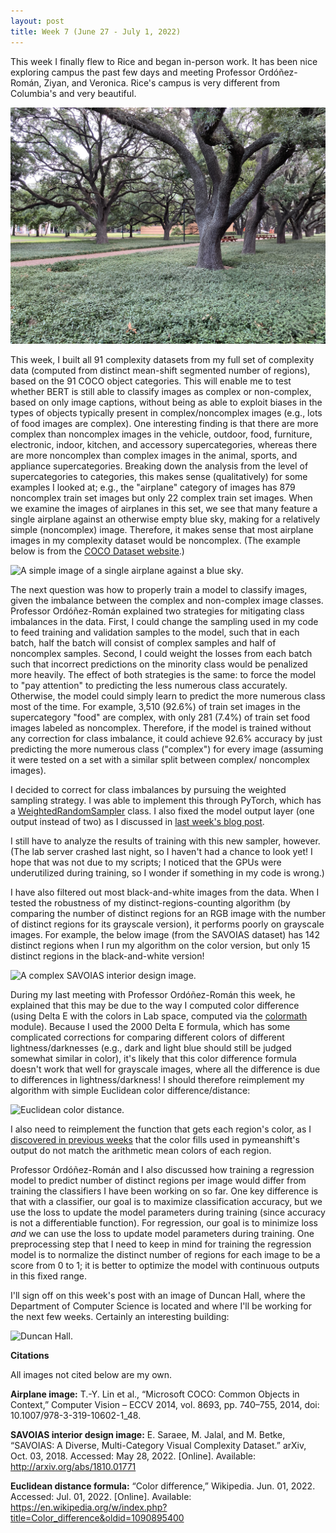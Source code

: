 ```yaml
---
layout: post
title: Week 7 (June 27 - July 1, 2022)
---
```


This week I finally flew to Rice and began in-person work. It has been nice
exploring campus the past few days and meeting Professor Ordóñez-Román, Ziyan,
and Veronica. Rice's campus is very different from Columbia's and very
beautiful.

![There are lots of trees everywhere.](/images/rice-campus.jpg)

This week, I built all 91 complexity datasets from my full set of complexity
data (computed from distinct mean-shift segmented number of regions), based on the 91 COCO object
categories. This will enable me to test whether BERT is still able to classify images
as complex or non-complex, based on only image captions, without being as able
to exploit biases in the types of objects typically present in complex/noncomplex
images (e.g., lots of food images are complex). One interesting finding is that
there are more complex than noncomplex images in the vehicle, outdoor, food, furniture,
electronic, indoor, kitchen, and 
accessory supercategories, whereas there are more noncomplex than complex images
in the animal, sports, and appliance supercategories. Breaking down the analysis from
the level of supercategories to categories, this makes sense (qualitatively) for 
some examples I looked at; e.g., the "airplane" category of images has 879 noncomplex
train set images but only 22 complex train set images. When we examine the images of
airplanes in this set, we see that many feature a single airplane against an otherwise
empty blue sky, making for a relatively simple (noncomplex) image. Therefore, it
makes sense that most airplane images in my complexity dataset would be noncomplex.
(The example below is from the [COCO Dataset website](https://cocodataset.org/#home).)

![A simple image of a single airplane against a blue sky.](https://images.cocodataset.org/val2017/000000545407.jpg)

The next question was how to properly train a model to classify images, given the
imbalance between the complex and non-complex image classes. Professor Ordóñez-Román
explained two strategies for mitigating class imbalances in the data. First, I could
change the sampling used in my code to feed training and validation samples to the model,
such that in each batch, half the batch will consist of complex samples and half of
noncomplex samples. Second, I could weight the losses from each batch such that
incorrect predictions on the minority class would be penalized more heavily. The effect
of both strategies is the same: to force the model to "pay attention" to predicting the less
numerous class accurately. Otherwise, the model could simply learn to predict the more
numerous class most of the time. For example, 3,510 (92.6%) of train set images in the supercategory
"food" are complex, with only 281 (7.4%) of train set food images labeled as noncomplex.
Therefore, if the model is trained without any correction for class imbalance, it
could achieve 92.6% accuracy by just predicting the more numerous class ("complex")
for every image (assuming it were tested on a set with a similar split between complex/
noncomplex images).

I decided to correct for class imbalances by pursuing the weighted sampling strategy.
I was able to implement this through PyTorch, which has a 
[WeightedRandomSampler](https://pytorch.org/docs/stable/data.html#torch.utils.data.WeightedRandomSampler)
 class. I also fixed the model output layer (one output instead of two) as I discussed
in [last week's blog post](https://emlinking.github.io/week6/).

I still have to analyze the results of training with this new sampler, however. (The lab server
crashed last night, so I haven't had a chance to look yet! I hope that was not due to 
my scripts; I noticed that the GPUs were underutilized during training, 
so I wonder if something in my code is wrong.) 

I have also filtered out most black-and-white images from the data. 
When I tested the robustness of my distinct-regions-counting algorithm (by 
comparing the number of distinct regions for an RGB image
with the number of distinct regions for its grayscale version), it 
performs poorly on grayscale images. For example, the below image
(from the SAVOIAS dataset) has 142 distinct regions when I run my
algorithm on the color version,
but only 15 distinct regions in the black-and-white version!

![A complex SAVOIAS interior design image.](https://raw.githubusercontent.com/emlinking/Savoias-Dataset/master/Images/Interior%20Design/48.jpg)

During my last meeting with Professor Ordóñez-Román this week, he explained that this may
be due to the way I computed color difference (using Delta E with the colors
in Lab space, computed via the [colormath](https://python-colormath.readthedocs.io/en/latest/delta_e.html)
module). Because I used the 2000 Delta E formula, which has some complicated
corrections for comparing different colors of different lightness/darknesses (e.g., dark and
light blue should still be judged somewhat similar in color), it's likely
that this color difference formula doesn't work that well for grayscale images,
where all the difference is due to differences in lightness/darkness!
I should therefore reimplement my algorithm with simple Euclidean
color difference/distance:

![Euclidean color distance.](https://wikimedia.org/api/rest_v1/media/math/render/svg/15763fc04b6dbbc90c64db3b39a1442106a394af)

I also need to reimplement the function that gets each region's color,
as I [discovered in previous weeks](https://emlinking.github.io/week6/)
 that the color fills used in 
pymeanshift's output do not match the arithmetic mean colors of 
each region.

Professor Ordóñez-Román and I also discussed how training a regression model
to predict number of distinct regions per image would differ from training 
the classifiers I have been working on so far. One key difference is that 
with a classifier, our goal is to maximize classification accuracy, 
but we use the loss to update the model parameters during training 
(since accuracy is not a differentiable function). For regression, our goal
is to minimize loss *and* we can use the loss to update model parameters
during training. One preprocessing step that I need to keep in mind for
training the regression model is to normalize the distinct number of regions
for each image to be a score from 0 to 1; it is better to optimize the model
with continuous outputs in this fixed range.

I'll sign off on this week's post with an image of Duncan Hall, where the Department of
Computer Science is located and where I'll be working for the next few weeks.
Certainly an interesting building:

![Duncan Hall.](/images/duncan-hall.JPG)

**Citations**

All images not cited below are my own.

**Airplane image:** T.-Y. Lin et al., “Microsoft COCO: Common Objects in Context,” 
Computer Vision – ECCV 2014, vol. 8693, pp. 740–755, 2014, doi: 10.1007/978-3-319-10602-1_48.

**SAVOIAS interior design image:** E. Saraee, M. Jalal, and M. Betke, “SAVOIAS: 
A Diverse, Multi-Category Visual Complexity Dataset.” arXiv, Oct. 03, 2018. Accessed: May 28, 
2022. [Online]. Available: http://arxiv.org/abs/1810.01771

**Euclidean distance formula:** “Color difference,” Wikipedia. Jun. 01, 2022. Accessed: Jul. 
01, 2022. [Online]. Available: https://en.wikipedia.org/w/index.php?title=Color_difference&oldid=1090895400
